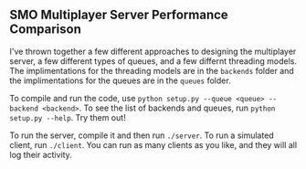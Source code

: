 ## SMO Multiplayer Server Performance Comparison

I've thrown together a few different approaches to designing the multiplayer server, a few different
types of queues, and a few differnt threading models. The implimentations for the threading models
are in the `backends` folder and the implimentations for the queues are in the `queues` folder.

To compile and run the code, use `python setup.py --queue <queue> --backend <backend>`. To see the
list of backends and queues, run `python setup.py --help`. Try them out!

To run the server, compile it and then run `./server`. To run a simulated client, run `./client`.
You can run as many clients as you like, and they will all log their activity.
